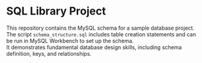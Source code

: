 # SQL Library Project

This repository contains the MySQL schema for a sample database project.  
The script `schema_structure.sql` includes table creation statements and can be run in MySQL Workbench to set up the schema.  
It demonstrates fundamental database design skills, including schema definition, keys, and relationships.  
